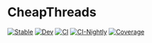# CheapThreads

[![Stable](https://img.shields.io/badge/docs-stable-blue.svg)](https://chriselrod.github.io/CheapThreads.jl/stable)
[![Dev](https://img.shields.io/badge/docs-dev-blue.svg)](https://chriselrod.github.io/CheapThreads.jl/dev)
[![CI](https://github.com/chriselrod/CheapThreads.jl/workflows/CI/badge.svg)](https://github.com/chriselrod/CheapThreads.jl/actions)
[![CI-Nightly](https://github.com/chriselrod/CheapThreads.jl/actions/workflows/CI-julia-nightly.yml/badge.svg)](https://github.com/chriselrod/CheapThreads.jl/actions/workflows/CI-julia-nightly.yml)
[![Coverage](https://codecov.io/gh/chriselrod/CheapThreads.jl/branch/master/graph/badge.svg)](https://codecov.io/gh/chriselrod/CheapThreads.jl)
